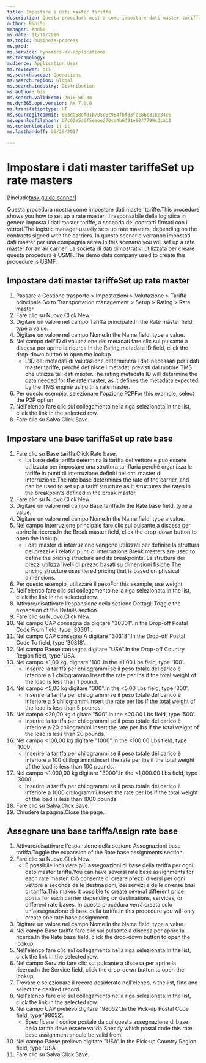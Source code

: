 ```yaml
--- 
title: Impostare i dati master tariffe
description: Questa procedura mostra come impostare dati master tariffe.
author: BibiSp
manager: AnnBe
ms.date: 11/11/2016
ms.topic: business-process
ms.prod: 
ms.service: dynamics-ax-applications
ms.technology: 
audience: Application User
ms.reviewer: bis
ms.search.scope: Operations
ms.search.region: Global
ms.search.industry: Distribution
ms.author: bis
ms.search.validFrom: 2016-06-30
ms.dyn365.ops.version: AX 7.0.0
ms.translationtype: HT
ms.sourcegitcommit: 663da58ef01b705c0c984fbfd3fce8bc31be04c6
ms.openlocfilehash: b7c02e5a6f5eeee270ca4b6f91e90f7799c2ca11
ms.contentlocale: it-it
ms.lasthandoff: 08/29/2017

---
```

# <a name="set-up-rate-masters"></a><span data-ttu-id="b304b-103">Impostare i dati master tariffe</span><span class="sxs-lookup"><span data-stu-id="b304b-103">Set up rate masters</span></span>

[!include[task guide banner](../../includes/task-guide-banner.md)]

<span data-ttu-id="b304b-104">Questa procedura mostra come impostare dati master tariffe.</span><span class="sxs-lookup"><span data-stu-id="b304b-104">This procedure shows you how to set up a rate master.</span></span> <span data-ttu-id="b304b-105">Il responsabile della logistica in genere imposta i dati master tariffe, a seconda dei contratti firmati con i vettori.</span><span class="sxs-lookup"><span data-stu-id="b304b-105">The logistic manager usually sets up rate masters, depending on the contracts signed with the carriers.</span></span> <span data-ttu-id="b304b-106">In questo scenario verranno impostati dati master per una compagnia aerea.</span><span class="sxs-lookup"><span data-stu-id="b304b-106">In this scenario you will set up a rate master for an air carrier.</span></span> <span data-ttu-id="b304b-107">La società di dati dimostrativi utilizzata per creare questa procedura è USMF.</span><span class="sxs-lookup"><span data-stu-id="b304b-107">The demo data company used to create this procedure is USMF.</span></span>


## <a name="set-up-rate-master"></a><span data-ttu-id="b304b-108">Impostare dati master tariffe</span><span class="sxs-lookup"><span data-stu-id="b304b-108">Set up rate master</span></span>
1. <span data-ttu-id="b304b-109">Passare a Gestione trasporto > Impostazioni > Valutazione > Tariffa principale.</span><span class="sxs-lookup"><span data-stu-id="b304b-109">Go to Transportation management > Setup > Rating > Rate master.</span></span>
2. <span data-ttu-id="b304b-110">Fare clic su Nuovo.</span><span class="sxs-lookup"><span data-stu-id="b304b-110">Click New.</span></span>
3. <span data-ttu-id="b304b-111">Digitare un valore nel campo Tariffa principale.</span><span class="sxs-lookup"><span data-stu-id="b304b-111">In the Rate master field, type a value.</span></span>
4. <span data-ttu-id="b304b-112">Digitare un valore nel campo Nome.</span><span class="sxs-lookup"><span data-stu-id="b304b-112">In the Name field, type a value.</span></span>
5. <span data-ttu-id="b304b-113">Nel campo dell'ID di valutazione dei metadati fare clic sul pulsante a discesa per aprire la ricerca.</span><span class="sxs-lookup"><span data-stu-id="b304b-113">In the Rating metadata ID field, click the drop-down button to open the lookup.</span></span>
    * <span data-ttu-id="b304b-114">L'ID dei metadati di valutazione determinerà i dati necessari per i dati master tariffe, perché definisce i metadati previsti dal motore TMS che utilizza tali dati master.</span><span class="sxs-lookup"><span data-stu-id="b304b-114">The rating metadata ID will determine the data needed for the rate master, as it defines the metadata expected by the TMS engine using this rate master.</span></span>  
6. <span data-ttu-id="b304b-115">Per questo esempio, selezionare l'opzione P2P</span><span class="sxs-lookup"><span data-stu-id="b304b-115">For this example, select the P2P option</span></span>
7. <span data-ttu-id="b304b-116">Nell'elenco fare clic sul collegamento nella riga selezionata.</span><span class="sxs-lookup"><span data-stu-id="b304b-116">In the list, click the link in the selected row.</span></span>
8. <span data-ttu-id="b304b-117">Fare clic su Salva.</span><span class="sxs-lookup"><span data-stu-id="b304b-117">Click Save.</span></span>

## <a name="set-up-rate-base"></a><span data-ttu-id="b304b-118">Impostare una base tariffa</span><span class="sxs-lookup"><span data-stu-id="b304b-118">Set up rate base</span></span>
1. <span data-ttu-id="b304b-119">Fare clic su Base tariffa.</span><span class="sxs-lookup"><span data-stu-id="b304b-119">Click Rate base.</span></span>
    * <span data-ttu-id="b304b-120">La base della tariffa determina la tariffa del vettore e può essere utilizzata per impostare una struttura tariffaria perché organizza le tariffe in punti di interruzione definiti nei dati master di interruzione.</span><span class="sxs-lookup"><span data-stu-id="b304b-120">The rate base determines the rate of the carrier, and can be used to set up a tariff structure as it structures the rates in the breakpoints defined in the break master.</span></span>  
2. <span data-ttu-id="b304b-121">Fare clic su Nuovo.</span><span class="sxs-lookup"><span data-stu-id="b304b-121">Click New.</span></span>
3. <span data-ttu-id="b304b-122">Digitare un valore nel campo Base tariffa.</span><span class="sxs-lookup"><span data-stu-id="b304b-122">In the Rate base field, type a value.</span></span>
4. <span data-ttu-id="b304b-123">Digitare un valore nel campo Nome.</span><span class="sxs-lookup"><span data-stu-id="b304b-123">In the Name field, type a value.</span></span>
5. <span data-ttu-id="b304b-124">Nel campo Interruzione principale fare clic sul pulsante a discesa per aprire la ricerca.</span><span class="sxs-lookup"><span data-stu-id="b304b-124">In the Break master field, click the drop-down button to open the lookup.</span></span>
    * <span data-ttu-id="b304b-125">I dati master di interruzione vengono utilizzati per definire la struttura dei prezzi e i relativi punti di interruzione.</span><span class="sxs-lookup"><span data-stu-id="b304b-125">Break masters are used to define the pricing structure and its breakpoints.</span></span> <span data-ttu-id="b304b-126">La struttura dei prezzi utilizza livelli di prezzo basati su dimensioni fisiche.</span><span class="sxs-lookup"><span data-stu-id="b304b-126">The pricing structure uses tiered pricing that is based on physical dimensions.</span></span>  
6. <span data-ttu-id="b304b-127">Per questo esempio, utilizzare il peso</span><span class="sxs-lookup"><span data-stu-id="b304b-127">For this example, use weight</span></span>
7. <span data-ttu-id="b304b-128">Nell'elenco fare clic sul collegamento nella riga selezionata.</span><span class="sxs-lookup"><span data-stu-id="b304b-128">In the list, click the link in the selected row.</span></span>
8. <span data-ttu-id="b304b-129">Attivare/disattivare l'espansione della sezione Dettagli.</span><span class="sxs-lookup"><span data-stu-id="b304b-129">Toggle the expansion of the Details section.</span></span>
9. <span data-ttu-id="b304b-130">Fare clic su Nuovo.</span><span class="sxs-lookup"><span data-stu-id="b304b-130">Click New.</span></span>
10. <span data-ttu-id="b304b-131">Nel campo CAP consegna da digitare "30301".</span><span class="sxs-lookup"><span data-stu-id="b304b-131">In the Drop-off Postal Code From field, type '30301'.</span></span>
11. <span data-ttu-id="b304b-132">Nel campo CAP consegna A digitare "30318".</span><span class="sxs-lookup"><span data-stu-id="b304b-132">In the Drop-off Postal Code To field, type '30318'.</span></span>
12. <span data-ttu-id="b304b-133">Nel campo Paese consegna digitare "USA".</span><span class="sxs-lookup"><span data-stu-id="b304b-133">In the Drop-off Country Region field, type 'USA'.</span></span>
13. <span data-ttu-id="b304b-134">Nel campo <1,00 kg, digitare '100'.</span><span class="sxs-lookup"><span data-stu-id="b304b-134">In the <1.00 Lbs field, type '100'.</span></span>
    * <span data-ttu-id="b304b-135">Inserire la tariffa per chilogrammi se il peso totale del carico è inferiore a 1 chilogrammo.</span><span class="sxs-lookup"><span data-stu-id="b304b-135">Insert the rate per lbs if the total weight of the load is less than 1 pound.</span></span>  
14. <span data-ttu-id="b304b-136">Nel campo <5,00 kg digitare "300".</span><span class="sxs-lookup"><span data-stu-id="b304b-136">In the <5.00 Lbs field, type '300'.</span></span>
    * <span data-ttu-id="b304b-137">Inserire la tariffa per chilogrammi se il peso totale del carico è inferiore a 5 chilogrammi.</span><span class="sxs-lookup"><span data-stu-id="b304b-137">Insert the rate per lbs if the total weight of the load is less than 5 pounds.</span></span>  
15. <span data-ttu-id="b304b-138">Nel campo <20,00 kg digitare "500".</span><span class="sxs-lookup"><span data-stu-id="b304b-138">In the <20.00 Lbs field, type '500'.</span></span>
    * <span data-ttu-id="b304b-139">Inserire la tariffa per chilogrammi se il peso totale del carico è inferiore a 20 chilogrammi.</span><span class="sxs-lookup"><span data-stu-id="b304b-139">Insert the rate per lbs if the total weight of the load is less than 20 pounds.</span></span>  
16. <span data-ttu-id="b304b-140">Nel campo <100,00 kg digitare "1000".</span><span class="sxs-lookup"><span data-stu-id="b304b-140">In the <100.00 Lbs field, type '1000'.</span></span>
    * <span data-ttu-id="b304b-141">Inserire la tariffa per chilogrammi se il peso totale del carico è inferiore a 100 chilogrammi.</span><span class="sxs-lookup"><span data-stu-id="b304b-141">Insert the rate per lbs if the total weight of the load is less than 100 pounds.</span></span>  
17. <span data-ttu-id="b304b-142">Nel campo <1.000,00 kg digitare "3000".</span><span class="sxs-lookup"><span data-stu-id="b304b-142">In the <1,000.00 Lbs field, type '3000'.</span></span>
    * <span data-ttu-id="b304b-143">Inserire la tariffa per chilogrammi se il peso totale del carico è inferiore a 1000 chilogrammi.</span><span class="sxs-lookup"><span data-stu-id="b304b-143">Insert the rate per lbs if the total weight of the load is less than 1000 pounds.</span></span>  
18. <span data-ttu-id="b304b-144">Fare clic su Salva.</span><span class="sxs-lookup"><span data-stu-id="b304b-144">Click Save.</span></span>
19. <span data-ttu-id="b304b-145">Chiudere la pagina.</span><span class="sxs-lookup"><span data-stu-id="b304b-145">Close the page.</span></span>

## <a name="assign-rate-base"></a><span data-ttu-id="b304b-146">Assegnare una base tariffa</span><span class="sxs-lookup"><span data-stu-id="b304b-146">Assign rate base</span></span>
1. <span data-ttu-id="b304b-147">Attivare/disattivare l'espansione della sezione Assegnazioni base tariffa.</span><span class="sxs-lookup"><span data-stu-id="b304b-147">Toggle the expansion of the Rate base assignments section.</span></span>
2. <span data-ttu-id="b304b-148">Fare clic su Nuovo.</span><span class="sxs-lookup"><span data-stu-id="b304b-148">Click New.</span></span>
    * <span data-ttu-id="b304b-149">È possibile includere più assegnazioni di base della tariffa per ogni dato master tariffa.</span><span class="sxs-lookup"><span data-stu-id="b304b-149">You can have several rate base assignments for each rate master.</span></span> <span data-ttu-id="b304b-150">Ciò consente di creare prezzi diversi per ogni vettore a seconda delle destinazioni, dei servizi e delle diverse basi di tariffa.</span><span class="sxs-lookup"><span data-stu-id="b304b-150">This makes it possible to create several different price points for each carrier depending on destinations, services, or different rate bases.</span></span> <span data-ttu-id="b304b-151">In questa procedura verrà creata solo un'assegnazione di base della tariffa.</span><span class="sxs-lookup"><span data-stu-id="b304b-151">In this procedure you will only create one rate base assignment.</span></span>  
3. <span data-ttu-id="b304b-152">Digitare un valore nel campo Nome.</span><span class="sxs-lookup"><span data-stu-id="b304b-152">In the Name field, type a value.</span></span>
4. <span data-ttu-id="b304b-153">Nel campo Base tariffa fare clic sul pulsante a discesa per aprire la ricerca.</span><span class="sxs-lookup"><span data-stu-id="b304b-153">In the Rate base field, click the drop-down button to open the lookup.</span></span>
5. <span data-ttu-id="b304b-154">Nell'elenco fare clic sul collegamento nella riga selezionata.</span><span class="sxs-lookup"><span data-stu-id="b304b-154">In the list, click the link in the selected row.</span></span>
6. <span data-ttu-id="b304b-155">Nel campo Servizio fare clic sul pulsante a discesa per aprire la ricerca.</span><span class="sxs-lookup"><span data-stu-id="b304b-155">In the Service field, click the drop-down button to open the lookup.</span></span>
7. <span data-ttu-id="b304b-156">Trovare e selezionare il record desiderato nell'elenco.</span><span class="sxs-lookup"><span data-stu-id="b304b-156">In the list, find and select the desired record.</span></span>
8. <span data-ttu-id="b304b-157">Nell'elenco fare clic sul collegamento nella riga selezionata.</span><span class="sxs-lookup"><span data-stu-id="b304b-157">In the list, click the link in the selected row.</span></span>
9. <span data-ttu-id="b304b-158">Nel campo CAP prelievo digitare "98052".</span><span class="sxs-lookup"><span data-stu-id="b304b-158">In the Pick-up Postal Code field, type '98052'.</span></span>
    * <span data-ttu-id="b304b-159">Specificare il codice postale da cui questa assegnazione di base della tariffa deve essere valida.</span><span class="sxs-lookup"><span data-stu-id="b304b-159">Specify which postal code this rate base assignment should be valid from.</span></span>    
10. <span data-ttu-id="b304b-160">Nel campo Paese prelievo digitare "USA".</span><span class="sxs-lookup"><span data-stu-id="b304b-160">In the Pick-up Country Region field, type 'USA'.</span></span>
11. <span data-ttu-id="b304b-161">Fare clic su Salva.</span><span class="sxs-lookup"><span data-stu-id="b304b-161">Click Save.</span></span>


